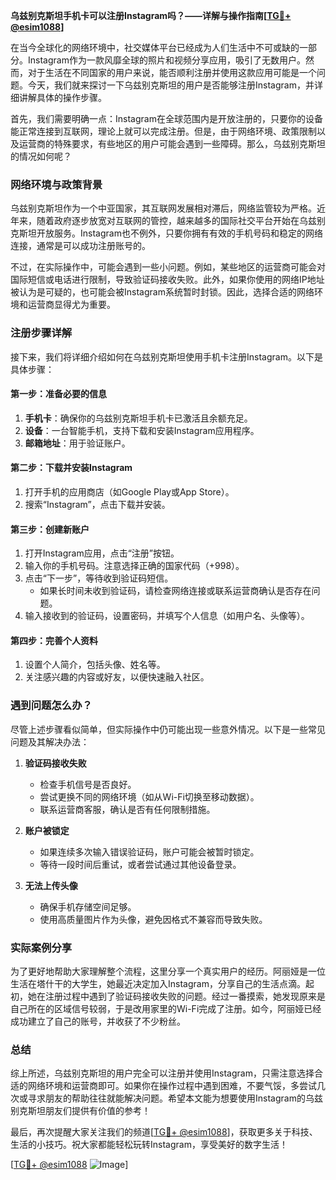 **乌兹别克斯坦手机卡可以注册Instagram吗？——详解与操作指南[[TG💪+ @esim1088](https://t.me/s/esim1088)]**

在当今全球化的网络环境中，社交媒体平台已经成为人们生活中不可或缺的一部分。Instagram作为一款风靡全球的照片和视频分享应用，吸引了无数用户。然而，对于生活在不同国家的用户来说，能否顺利注册并使用这款应用可能是一个问题。今天，我们就来探讨一下乌兹别克斯坦的用户是否能够注册Instagram，并详细讲解具体的操作步骤。

首先，我们需要明确一点：Instagram在全球范围内是开放注册的，只要你的设备能正常连接到互联网，理论上就可以完成注册。但是，由于网络环境、政策限制以及运营商的特殊要求，有些地区的用户可能会遇到一些障碍。那么，乌兹别克斯坦的情况如何呢？

### 网络环境与政策背景

乌兹别克斯坦作为一个中亚国家，其互联网发展相对滞后，网络监管较为严格。近年来，随着政府逐步放宽对互联网的管控，越来越多的国际社交平台开始在乌兹别克斯坦开放服务。Instagram也不例外，只要你拥有有效的手机号码和稳定的网络连接，通常是可以成功注册账号的。

不过，在实际操作中，可能会遇到一些小问题。例如，某些地区的运营商可能会对国际短信或电话进行限制，导致验证码接收失败。此外，如果你使用的网络IP地址被认为是可疑的，也可能会被Instagram系统暂时封锁。因此，选择合适的网络环境和运营商显得尤为重要。

### 注册步骤详解

接下来，我们将详细介绍如何在乌兹别克斯坦使用手机卡注册Instagram。以下是具体步骤：

#### 第一步：准备必要的信息
1. **手机卡**：确保你的乌兹别克斯坦手机卡已激活且余额充足。
2. **设备**：一台智能手机，支持下载和安装Instagram应用程序。
3. **邮箱地址**：用于验证账户。

#### 第二步：下载并安装Instagram
1. 打开手机的应用商店（如Google Play或App Store）。
2. 搜索“Instagram”，点击下载并安装。

#### 第三步：创建新账户
1. 打开Instagram应用，点击“注册”按钮。
2. 输入你的手机号码。注意选择正确的国家代码（+998）。
3. 点击“下一步”，等待收到验证码短信。
   - 如果长时间未收到验证码，请检查网络连接或联系运营商确认是否存在问题。
4. 输入接收到的验证码，设置密码，并填写个人信息（如用户名、头像等）。

#### 第四步：完善个人资料
1. 设置个人简介，包括头像、姓名等。
2. 关注感兴趣的内容或好友，以便快速融入社区。

### 遇到问题怎么办？

尽管上述步骤看似简单，但实际操作中仍可能出现一些意外情况。以下是一些常见问题及其解决办法：

1. **验证码接收失败**
   - 检查手机信号是否良好。
   - 尝试更换不同的网络环境（如从Wi-Fi切换至移动数据）。
   - 联系运营商客服，确认是否有任何限制措施。

2. **账户被锁定**
   - 如果连续多次输入错误验证码，账户可能会被暂时锁定。
   - 等待一段时间后重试，或者尝试通过其他设备登录。

3. **无法上传头像**
   - 确保手机存储空间足够。
   - 使用高质量图片作为头像，避免因格式不兼容而导致失败。

### 实际案例分享

为了更好地帮助大家理解整个流程，这里分享一个真实用户的经历。阿丽娅是一位生活在塔什干的大学生，她最近决定加入Instagram，分享自己的生活点滴。起初，她在注册过程中遇到了验证码接收失败的问题。经过一番摸索，她发现原来是自己所在的区域信号较弱，于是改用家里的Wi-Fi完成了注册。如今，阿丽娅已经成功建立了自己的账号，并收获了不少粉丝。

### 总结

综上所述，乌兹别克斯坦的用户完全可以注册并使用Instagram，只需注意选择合适的网络环境和运营商即可。如果你在操作过程中遇到困难，不要气馁，多尝试几次或寻求朋友的帮助往往就能解决问题。希望本文能为想要使用Instagram的乌兹别克斯坦朋友们提供有价值的参考！

最后，再次提醒大家关注我们的频道[[TG💪+ @esim1088](https://t.me/s/esim1088)]，获取更多关于科技、生活的小技巧。祝大家都能轻松玩转Instagram，享受美好的数字生活！

[[TG💪+ @esim1088](https://t.me/s/esim1088) ![Image](https://i.postimg.cc/4NQfJmqS/Snipaste-2025-05-13-00-14-12.png)]